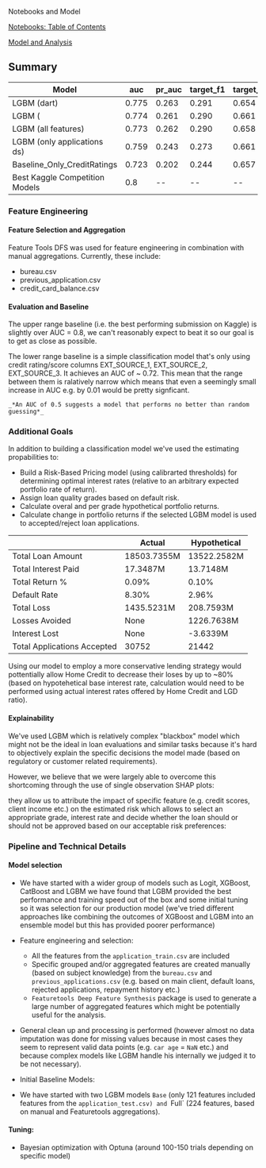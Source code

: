 Notebooks and Model

[Notebooks: Table of Contents](https://qwyt.github.io/ML.4.1_presentation/)


[Model and Analysis](https://qwyt.github.io/ML.4.1_presentation/2.0_Model.html)

## Summary

| Model                            |   auc | pr_auc | target_f1 | target_recall | target_precision |
|----------------------------------|-------|--------|-----------|---------------|------------------|
| LGBM (dart)                      | 0.775 |  0.263 |     0.291 |         0.654 |            0.187 |
| LGBM (                           | 0.774 |  0.261 |     0.290 |         0.661 |            0.186 |
| LGBM (all features)              | 0.773 |  0.262 |     0.290 |         0.658 |            0.186 |
| LGBM (only applications ds)      | 0.759 |  0.243 |     0.273 |         0.661 |            0.172 |
| Baseline_Only_CreditRatings      | 0.723 |  0.202 |     0.244 |         0.657 |            0.150 |
| Best Kaggle Competition Models   | 0.8   |   --   |      --   |          --   |             --   |


### Feature Engineering

#### Feature Selection and Aggregation

Feature Tools DFS was  used for feature engineering in combination with manual aggregations. Currently, these include:

- bureau.csv
- previous_application.csv
- credit_card_balance.csv

#### Evaluation and Baseline

The upper range baseline (i.e. the best performing submission on Kaggle) is slightly over AUC = 0.8, we can't reasonably
expect to beat it so our goal is to get as close as possible.

The lower range baseline is a simple classification model that's only using credit rating/score columns
EXT_SOURCE_1, EXT_SOURCE_2, EXT_SOURCE_3. It achieves an AUC of ~ 0.72. This mean that the range between them is
ralatively narrow which means that even a seemingly small increase in AUC e.g. by 0.01 would be pretty signficant.

`_*An AUC of 0.5 suggests a model that performs no better than random guessing*_`

### Additional Goals

In addition to building a classification model we've used the estimating propabilities to:
- Build a Risk-Based Pricing model (using calibrarted thresholds) for determining optimal interest rates (relative to an arbitrary expected portfolio rate of return).
- Assign loan quality grades based on default risk.
- Calculate overal and per grade hypothetical portfolio returns. 
- Calculate change in portfolio returns if the selected LGBM model is used to accepted/reject loan applications.

|                         | Actual       | Hypothetical |
|-------------------------|--------------|--------------|
| Total Loan Amount       | 18503.7355M  | 13522.2582M  |
| Total Interest Paid     | 17.3487M     | 13.7148M     |
| Total Return %          | 0.09%        | 0.10%        |
| Default Rate            | 8.30%        | 2.96%        |
| Total Loss              | 1435.5231M   | 208.7593M    |
| Losses Avoided          | None         | 1226.7638M   |
| Interest Lost           | None         | -3.6339M     |
| Total Applications Accepted | 30752    | 21442        |


Using our model to employ a more conservative lending strategy would pottentially allow Home Credit to decrease their loses by up to ~80% (based on hypotehetical base interest rate, calculation would need to be performed using actual interest rates offered by Home Credit and LGD ratio).

#### Explainability

We've used LGBM which is relatively complex "blackbox" model which might not be the ideal in loan evaluations and similar tasks because it's hard to objectively explain the specific decisions the model made (based on regulatory or customer related requirements). 

However, we believe that we were largely able to overcome this shortcoming through the use of single observation SHAP plots:

they allow us to attribute the impact of specific feature (e.g. credit scores, client income etc.) on the estimated risk which allows to select an appropriate grade, interest rate and decide whether the loan should or should not be approved based on our acceptable risk preferences: 


### Pipeline and Technical Details

#### Model selection
- We have started with a wider group of models such as Logit, XGBoost, CatBoost and LGBM we have found that LGBM provided the best performance and training speed out of the box and some initial tuning so it was selection for our production model (we've tried different approaches like combining the outcomes of XGBoost and LGBM into an ensemble model but this has provided poorer performance)

- Feature engineering and selection:
  - All the features from the `application_train.csv` are included
  - Specific grouped and/or aggregated features are created  manually (based on subject knowledge) from the `bureau.csv` and `previous_applications.csv` (e.g. based on main client, default loans, rejected applications, repayment history etc.)
  - `Featuretools Deep Feature Synthesis` package is used to generate a large number of aggregated features which might be potentially useful for the analysis.
 - General clean up and processing is performed (however almost no data imputation was done for missing values because in most cases they seem to represent valid data points (e.g. `car age` = `NaN` etc.) and because complex models like LGBM handle his internally we judged it to be not necessary).

- Initial Baseline Models:
 - We have started with two LGBM models `Base` (only 121 features included features from the `application_test.csv) and `Full` (224 features, based on manual and Featuretools aggregations).


#### Tuning:
- Bayesian optimization with Optuna (around 100-150 trials depending on specific model)

